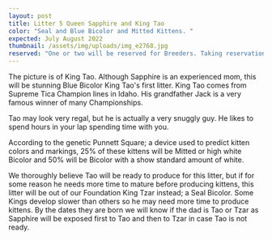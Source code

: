 ```yaml
---
layout: post
title: Litter 5 Queen Sapphire and King Tao
color: "Seal and Blue Bicolor and Mitted Kittens. "
expected: July August 2022
thumbnail: /assets/img/uploads/img_e2768.jpg
reserved: "One or two will be reserved for Breeders. Taking reservations on others. "
---
```

 The picture is of King Tao. Although Sapphire is an experienced mom, this will be stunning Blue Bicolor King Tao's first litter. King Tao comes from Supreme Tica Champion lines in Idaho. His grandfather Jack is a very famous winner of many Championships. 

Tao may look very regal, but he is actually a very snuggly guy. He likes to spend hours in your lap spending time with you. 

According to the genetic Punnett Square; a device used to predict kitten colors and markings, 25%  of these kittens will be Mitted or high white Bicolor and 50% will be Bicolor with a show standard amount of white. 

We thoroughly believe Tao will be ready to produce for this litter, but if for some reason he needs more time to mature before producing kittens, this litter will be out of our Foundation King Tzar instead; a Seal Bicolor. Some Kings develop slower than others so he may need more time to produce kittens. By the dates they are born we will know if the dad is Tao or Tzar as Sapphire will be exposed first to Tao and then to Tzar in case Tao is not ready.
